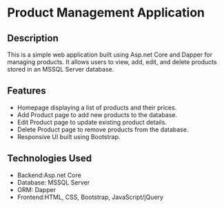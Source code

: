 # Product Management Application

## Description
This is a simple web application built using Asp.net Core and Dapper for managing products. It allows users to view, add, edit, and delete products stored in an MSSQL Server database.

## Features
- Homepage displaying a list of products and their prices.
- Add Product page to add new products to the database.
- Edit Product page to update existing product details.
- Delete Product page to remove products from the database.
- Responsive UI built using Bootstrap.

## Technologies Used
- Backend:Asp.net Core
- Database: MSSQL Server
- ORM: Dapper
- Frontend:HTML, CSS, Bootstrap, JavaScript/jQuery


